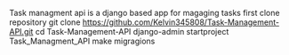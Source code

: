 Task managment api is a django based app for magaging tasks
first clone repository  git clone https://github.com/Kelvin345808/Task-Management-API.git
cd Task-Management-API
django-admin startproject Task_Managment_API
make migragions